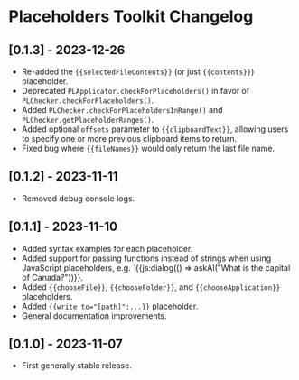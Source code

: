 # Placeholders Toolkit Changelog

## [0.1.3] - 2023-12-26

- Re-added the `{{selectedFileContents}}` (or just `{{contents}}`) placeholder.
- Deprecated `PLApplicator.checkForPlaceholders()` in favor of `PLChecker.checkForPlaceholders()`.
- Added `PLChecker.checkForPlaceholdersInRange()` and `PLChecker.getPlaceholderRanges()`.
- Added optional `offsets` parameter to `{{clipboardText}}`, allowing users to specify one or more previous clipboard items to return.
- Fixed bug where `{{fileNames}}` would only return the last file name.

## [0.1.2] - 2023-11-11

- Removed debug console logs.

## [0.1.1] - 2023-11-10

- Added syntax examples for each placeholder.
- Added support for passing functions instead of strings when using JavaScript placeholders, e.g. `{{js:dialog(() => askAI("What is the capital of Canada?"))}}.
- Added `{{chooseFile}}`, `{{chooseFolder}}`, and `{{chooseApplication}}` placeholders.
- Added `{{write to="[path]":...}}` placeholder.
- General documentation improvements.

## [0.1.0] - 2023-11-07

- First generally stable release.
